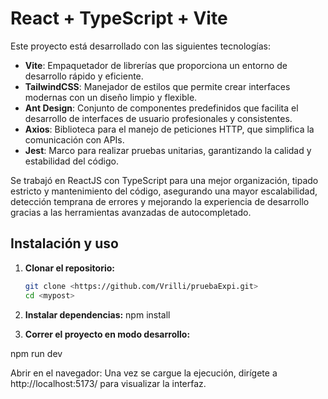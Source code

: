 # React + TypeScript + Vite

Este proyecto está desarrollado con las siguientes tecnologías:

- **Vite**: Empaquetador de librerías que proporciona un entorno de desarrollo rápido y eficiente.
- **TailwindCSS**: Manejador de estilos que permite crear interfaces modernas con un diseño limpio y flexible.
- **Ant Design**: Conjunto de componentes predefinidos que facilita el desarrollo de interfaces de usuario        profesionales y consistentes.
- **Axios**: Biblioteca para el manejo de peticiones HTTP, que simplifica la comunicación con APIs.
- **Jest**: Marco para realizar pruebas unitarias, garantizando la calidad y estabilidad del código.


Se trabajó en ReactJS con TypeScript para una mejor organización, tipado estricto y mantenimiento del código, asegurando una mayor escalabilidad, detección temprana de errores y mejorando la experiencia de desarrollo gracias a las herramientas avanzadas de autocompletado.

## Instalación y uso

1. **Clonar el repositorio:**
   ```bash
   git clone <https://github.com/Vrilli/pruebaExpi.git>
   cd <mypost>

2. **Instalar dependencias:**
  npm install


3. **Correr el proyecto en modo desarrollo:**

npm run dev

Abrir en el navegador: Una vez se cargue la ejecución, dirígete a http://localhost:5173/ para visualizar la interfaz.
